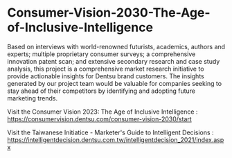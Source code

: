 # Consumer-Vision-2030-The-Age-of-Inclusive-Intelligence
Based on interviews with world-renowned futurists, academics, authors and experts; multiple proprietary consumer surveys; a comprehensive innovation patent scan; and extensive secondary research and case study analysis, this project is a comprehensive market research initiative to provide actionable insights for Dentsu brand customers. The insights generated by our project team would be valuable for companies seeking to stay ahead of their competitors by identifying and adopting future marketing trends.

Visit the Consumer Vision 2023: The Age of Inclusive Intelligence :                   
https://consumervision.dentsu.com/consumer-vision-2030/start


Visit the Taiwanese Initiatice - Marketer's Guide to Intelligent Decisions : 
https://intelligentdecision.dentsu.com.tw/intelligentdecision_2021/index.aspx
